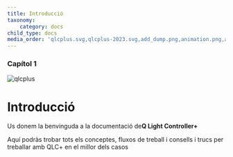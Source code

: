 ```yaml
---
title: Introducció
taxonomy:
    category: docs
child_type: docs
media_order: 'qlcplus.svg,qlcplus-2023.svg,add_dump.png,animation.png,attach.png,audio.png,audioinput.png,autostart.png,blackout.png,blind.png,chaser.png,check.png,checkbox_empty.png,collection.png,color.png,colorwheel.png,current.png,detach.png,dimmer.png,down.png,edit_add.png,editclear.png,editcopy.png,editcopyall.png,editcut.png,editdelete.png,editpaste.png,effect.png,exit.png,fade.png,fan.png,fileclose.png,fileexport.png,fileimport.png,filenew.png,fileopen.png,filesave.png,filesaveas.png,fixture.png,flash.png,flower.png,folder.png,fonts.png,forward.png,frameraised.png,framesunken.png,function.png,global.png,gobo.png,grid.png,group.png,help.png,image.png,input.png,input_output.png,intensity.png,key_bindings.png,label.png,laser.png,ledbar_beams.png,ledbar_pixels.png,liveedit.png,liveedit_vc.png,lock.png,monitor.png,movinghead.png,operate.png,other.png,pan.png,panic.png,player_pause.png,player_play.png,player_stop.png,prism.png,rainbow.png,random.png,refresh.png,remap.png,resize.png,rgbmatrix.png,rgbpanel.png,scanner.png,scene.png,script.png,show.png,shutter.png,slidermatrix.png,smoke.png,soloframe.png,square.png,star.png,strobe.png,tabview.png,tilt.png,uncheck.png,undo.png,ungroup.png,unlock.png,up.png,wizard.png,wizard_256.png,xypad.png,xypad-point.png,xypad-point-blue.png,xypad-point-yellow.png'
---
```


### Capítol 1

![qlcplus](qlcplus.svg "qlcplus")

# Introducció

Us donem la benvinguda a la  documentació de**Q Light Controller+**

Aquí podràs trobar tots els conceptes, fluxos de treball i consells i trucs per treballar amb QLC+ en el millor dels casos
